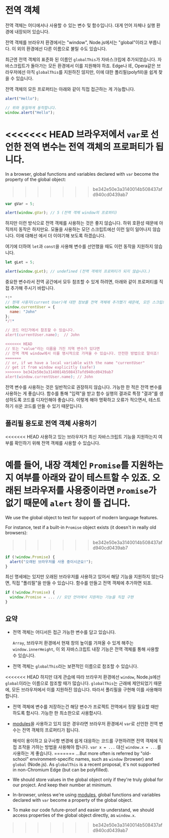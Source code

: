 
# 전역 객체

전역 객체는 어디에서나 사용할 수 있는 변수 및 함수입니다. 대게 언어 자체나 실행 환경에 내장되어 있습니다.

전역 객체를 브라우저 환경에서는 "window", Node.js에서는 "global"이라고 부릅니다. 이 외의 환경에선 다른 이름으로 불릴 수도 있습니다.

최근엔 전역 객체의 표준화 된 이름인 `globalThis`가 자바스크립에 추가되었습니다. 자바스크립트가 돌아가는 모든 환경에서 이를 지원해야 하죠. Edge나 IE, Opera같은 브라우저에선 아직 `globalThis`를 지원하진 않지만, 이에 대한 폴리필(polyfill)을 쉽게 찾을 수 있습니다.

전역 객체의 모든 프로퍼티는 아래와 같이 직접 접근하는 게 가능합니다.

```js run
alert("Hello");

// 위와 동일하게 동작합니다.
window.alert("Hello");
```

<<<<<<< HEAD
브라우저에서 `var`로 선언한 전역 변수는 전역 객체의 프로퍼티가 됩니다.
=======
In a browser, global functions and variables declared with `var` become the property of the global object:
>>>>>>> be342e50e3a3140014b508437afd940cd0439ab7

```js run untrusted refresh
var gVar = 5;

alert(window.gVar); // 5 (전역 객체 window의 프로퍼티)
```

하지만 이런 방식으로 전역 객체를 사용하는 것은 좋지 않습니다. 하위 호환성 때문에 아직까지 동작은 하지만요. 모듈을 사용하는 모던 스크립트에선 이런 일이 일어나지 않습니다. 이에 대해선 [](info:modules)에서 더 이야기해 보도록 하겠습니다.

여기에 더하여 `let`과 `const`을 사용해 변수를 선언했을 때도 이런 동작을 지원하지 않습니다.

```js run untrusted refresh
let gLet = 5;

alert(window.gLet); // undefined (전역 객체의 프로퍼티가 되지 않습니다.)
```

중요한 변수라서 전역 공간에서 모두 참조할 수 있게 하려면, 아래와 같이 프로퍼티를 직접 추가해 주시기 바랍니다.

```js run
*!*
// 현재 사용자(current User)에 대한 정보를 전역 객체에 추가했기 때문에, 모든 스크립트에서 접근할 수 있게 되었습니다.
window.currentUser = {
  name: "John"
};
*/!*

// 코드 어딘가에서 참조할 수 있습니다.
alert(currentUser.name);  // John

<<<<<<< HEAD
// 또는 "value"라는 이름을 가진 지역 변수가 있다면
// 전역 객체 window에서 이를 명시적으로 가져올 수 있습니다. 안전한 방법으로 말이죠!
=======
// or, if we have a local variable with the name "currentUser"
// get it from window explicitly (safe!)
>>>>>>> be342e50e3a3140014b508437afd940cd0439ab7
alert(window.currentUser.name); // John
```

전역 변수를 사용하는 것은 일반적으로 권장하지 않습니다. 가능한 한 적은 전역 변수를 사용하는 게 좋습니다. 함수를 통해 "입력"을 받고 함수 실행의 결과로 특정 "결과"를 생성하도록 코드를 디자인해야 좋습니다. 이렇게 해야 명확하고 오류가 적으면서, 테스트하기 쉬운 코드를 만들 수 있기 때문입니다. 

## 폴리필 용도로 전역 객체 사용하기

<<<<<<< HEAD
사용하고 있는 브라우저가 최신 자바스크립트 기능을 지원하는지 여부를 확인하기 위해 전역 객체를 사용할 수 있습니다.

예를 들어, 내장 객체인 `Promise`를 지원하는지 여부를 아래와 같이 테스트할 수 있죠. 오래된 브라우저를 사용중이라면 `Promise`가 없기 때문에 `alert` 창이 뜰 겁니다.
=======
We use the global object to test for support of modern language features.

For instance, test if a built-in `Promise` object exists (it doesn't in really old browsers):
>>>>>>> be342e50e3a3140014b508437afd940cd0439ab7
```js run
if (!window.Promise) {
  alert("오래된 브라우저를 사용 중이시군요!");
}
```

최신 명세에는 있지만 오래된 브라우저를 사용하고 있어서 해당 기능을 지원하지 않는다면, 직접 "폴리필"을 만들 수 있습니다. 함수를 만들고 전역 객체에 추가하면 되죠.

```js run
if (!window.Promise) {
  window.Promise = ... // 모던 언어에서 지원하는 기능을 직접 구현
}
```

## 요약

- 전역 객체는 어디서든 접근 가능한 변수를 담고 있습니다.

    `Array`, 브라우저 환경에서 현재 창의 높이를 가져올 수 있게 해주는 `window.innerHeight`, 이 외 자바스크립트 내장 기능은 전역 객체를 통해 사용할 수 있습니다.
- 전역 객체는 `globalThis`라는 보편적인 이름으로 참조할 수 있습니다.

<<<<<<< HEAD
    하지만 대게 관습에 따라 브라우저 환경에선 `window`, Node.js에선 `global`이라는 이름으로 참조할 때가 많습니다. `globalThis`는 근래에 제안되었기 때문에, 모든 브라우저에서 이를 지원하진 않습니다. 따라서 폴리필을 구현해 이를 사용해야 합니다.
- 전역 객체에 변수를 저장하는건 해당 변수가 프로젝트 전역에서 정말 필요할 때만 하도록 합시다. 가능한 한 최소한으로 사용합시다.
- [modules](info:modules)을 사용하고 있지 않은 경우라면 브라우저 환경에서 `var`로 선언한 전역 변수는 전역 객체의 프로퍼티가 됩니다.

    해석이 용이하고 요구사항 변경에 쉽게 대응하는 코드를 구현하려면 전역 객체에 직접 조작을 가하는 방법을 사용해야 합니다. `var x = ...` 대신 `window.x = ...`를 사용하는 게 좋습니다.
=======
    ...But more often is referred by "old-school" environment-specific names, such as `window` (browser) and `global` (Node.js). As `globalThis` is a recent proposal, it's not supported in non-Chromium Edge (but can be polyfilled).
- We should store values in the global object only if they're truly global for our project. And keep their number at minimum.
- In-browser, unless we're using [modules](info:modules), global functions and variables declared with `var` become a property of the global object.
- To make our code future-proof and easier to understand, we should access properties of the global object directly, as `window.x`.
>>>>>>> be342e50e3a3140014b508437afd940cd0439ab7
